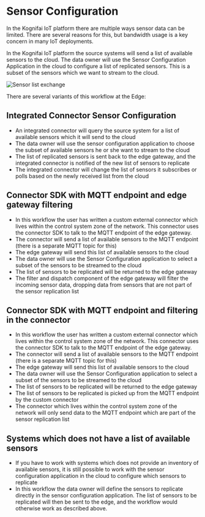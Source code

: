 # Sensor Configuration

In the Kognifai IoT platform there are multiple ways sensor data can be limited. There are several reasons for this, but bandwidth usage is a key concern in many IoT deployments.

In the Kognifai IoT platform the source systems will send a list of available sensors to the cloud. The data owner will use the Sensor Configuration Application in the cloud  to configure a list of replicated sensors. This is a subset of the sensors which we want to stream to the cloud.


![Sensor list exchange](.%20IoTImages/Kognifai%20IoT%20Platform%20-%20Sensor%20list%20exchange.png?raw=true)

There are several variants of this workflow at the Edge:

## Integrated Connector Sensor Configuration
- An integrated connector will query the source system for a list of available sensors which it will send to the cloud
- The data owner will use the sensor configuration application to choose the subset of available sensors he or she want to stream to the cloud
- The list of replicated sensors is sent back to the edge gateway, and the integrated connector is notified of the new list of sensors to replicate
- The integrated connector will change the list of sensors it subscribes or polls based on the newly received list from the cloud

## Connector SDK with MQTT endpoint and edge gateway filtering
- In this workflow the user has written a custom external connector which lives within the control system zone of the network. This connector uses the connector SDK to talk to the MQTT endpoint of the edge gateway.
- The connector will send a list of available sensors to the MQTT endpoint
(there is a separate MQTT topic for this)
- The edge gateway will send this list of available sensors to the cloud 
- The data owner will use the Sensor Configuration application to select a subset of the sensors to be streamed to the cloud
- The list of sensors to be replicated will be returned to the edge gateway
- The filter and dispatch component of the edge gateway will filter the incoming sensor data, dropping data from sensors that are not part of the sensor replication list

## Connector SDK with MQTT endpoint and filtering in the connector
- In this workflow the user has written a custom external connector which lives within the control system zone of the network. This connector uses the connector SDK to talk to the MQTT endpoint of the edge gateway.
- The connector will send a list of available sensors to the MQTT endpoint
(there is a separate MQTT topic for this)
- The edge gateway will send this list of available sensors to the cloud 
- The data owner will use the Sensor Configuration application to select a subset of the sensors to be streamed to the cloud
- The list of sensors to be replicated will be returned to the edge gateway
- The list of sensors to be replicated is picked up from the MQTT endpoint by the custom connector
- The connector which lives within the control system zone of the network will only send data to the MQTT endpoint which are part of the sensor replication list

## Systems which does not have a list of available sensors
- If you have to work with systems which does not provide an inventory of available sensors, it is still possible to work with the sensor configuration application in the cloud to configure which sensors to replicate
- In this workflow the data owner will define the sensors to replicate directly in the sensor configuration application. The list of sensors to be replicated will then be sent to the edge, and the workflow would otherwise work as described above.



